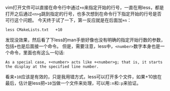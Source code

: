 vim打开文件可以直接在命令行中通过`+n`来指定开始的行号，一直在用less，都是打开之后通过`<n>g`跳到指定的行号，也多次想到在命令行下指定开始的行号是否可行这个问题。
今天终于试了一下，第一反应就是在后面加`+n`：
```
less CMakeLists.txt   +10
```
发现没效果，然后看了下less的man手册好像也没有明确的指定开始行数的参数，包括`+`也是后面接一个命令。
但是，需要注意，less中，`<number>`数字本身也是一个命令，里面也有这么一句话:
```
As a special case, +<number> acts like +<number>g; that is, it starts the display at the specified line number.
```
看来`+10`应该是有效的，只是我用错方式，less可以打开多个文件，如果+10放在最后，估计是less把`+10`当做一个文件来处理，可以用`:n`和`:p`来验证。
